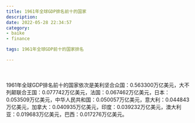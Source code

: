 ```yaml
---
title: 1961年全球GDP排名前十的国家
description:
date: 2022-05-28 22:34:57
category:
- baike
- finance

tags: 1961年全球GDP前十的国家排名

---
```


<script src="/assets/js/charts/chart.js"></script>

<div style="width: 100%; margin: 10% auto; ">
    <canvas id="myChart"></canvas>
</div>

<div>
<p class="paragraph">1961年全球GDP排名前十的国家依次是美利坚合众国：0.563300万亿美元，大不列颠联合王国：0.077742万亿美元，法国：0.067462万亿美元，日本：0.053509万亿美元，中华人民共和国：0.050057万亿美元，意大利：0.044843万亿美元，加拿大：0.040935万亿美元，印度：0.039232万亿美元，澳大利亚：0.019683万亿美元，巴西：0.017276万亿美元。</p>
</div>

<script>
    const labels = ["美利坚合众国", "大不列颠联合王国", "法国", "日本", "中华人民共和国", "意大利", "加拿大", "印度", "澳大利亚", "巴西"];

    const dataGdp = {
        labels: labels,
        datasets: [{
            label: '$（万亿美元）  •  即刻编程  •  cn.hongkezhang.com',
            backgroundColor: 'rgb(205 96 144)',
            borderColor: 'rgb(0 0 128)',
            data: [0.563300, 0.077742, 0.067462, 0.053509, 0.050057, 0.044843, 0.040935, 0.039232, 0.019683, 0.017276],
            barPercentage: 0.3
        }]
    };

    const config = {
        type: 'bar',
        data: dataGdp,
        options: {
            series: [
                {
                    barWidth: '20%'
                }
            ],
            graphic: [{
                type: 'group',
                bounding: 'raw',
                rotation: Math.PI / 4,//正方形旋转的角度
                right: 70,
                bottom: 15,
                z: 100,
                children: [
                    {
                        type: 'rect',
                        left: 'center',//描述怎么根据父元素进行定位
                        top: 'center',//描述怎么根据父元素进行定位
                        z: 100,
                        shape: {
                            width: 140,
                            height: 30
                        },
                        style: {
                            // fill: 'rgba(0,0,0,0.3)'
                        }
                    },
                    {
                        type: 'text',
                        left: 'center',
                        top: 'center',
                        z: 100,
                        style: {
                            fill: '#000000',
                            text: 'domain.com',
                            font: 'bolder 14px Microsoft YaHei'
                        }
                    }
                ]
            }]
        }
    };

    const myChart = new Chart(
        document.getElementById('myChart'),
        config
    );
</script>
